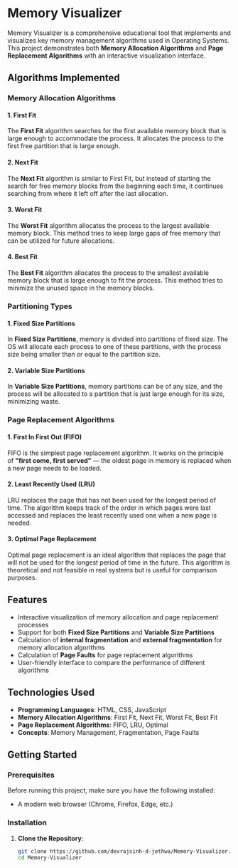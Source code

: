 # Memory Visualizer

Memory Visualizer is a comprehensive educational tool that implements and visualizes key memory management algorithms used in Operating Systems. This project demonstrates both **Memory Allocation Algorithms** and **Page Replacement Algorithms** with an interactive visualization interface.

## Algorithms Implemented

### Memory Allocation Algorithms

#### 1. **First Fit**
The **First Fit** algorithm searches for the first available memory block that is large enough to accommodate the process. It allocates the process to the first free partition that is large enough.

#### 2. **Next Fit**
The **Next Fit** algorithm is similar to First Fit, but instead of starting the search for free memory blocks from the beginning each time, it continues searching from where it left off after the last allocation.

#### 3. **Worst Fit**
The **Worst Fit** algorithm allocates the process to the largest available memory block. This method tries to keep large gaps of free memory that can be utilized for future allocations.

#### 4. **Best Fit**
The **Best Fit** algorithm allocates the process to the smallest available memory block that is large enough to fit the process. This method tries to minimize the unused space in the memory blocks.

### Partitioning Types

#### 1. **Fixed Size Partitions**
In **Fixed Size Partitions**, memory is divided into partitions of fixed size. The OS will allocate each process to one of these partitions, with the process size being smaller than or equal to the partition size.

#### 2. **Variable Size Partitions**
In **Variable Size Partitions**, memory partitions can be of any size, and the process will be allocated to a partition that is just large enough for its size, minimizing waste.

### Page Replacement Algorithms

#### 1. **First In First Out (FIFO)**
FIFO is the simplest page replacement algorithm. It works on the principle of **"first come, first served"** — the oldest page in memory is replaced when a new page needs to be loaded.

#### 2. **Least Recently Used (LRU)**
LRU replaces the page that has not been used for the longest period of time. The algorithm keeps track of the order in which pages were last accessed and replaces the least recently used one when a new page is needed.

#### 3. **Optimal Page Replacement**
Optimal page replacement is an ideal algorithm that replaces the page that will not be used for the longest period of time in the future. This algorithm is theoretical and not feasible in real systems but is useful for comparison purposes.

## Features

- Interactive visualization of memory allocation and page replacement processes
- Support for both **Fixed Size Partitions** and **Variable Size Partitions**
- Calculation of **internal fragmentation** and **external fragmentation** for memory allocation algorithms
- Calculation of **Page Faults** for page replacement algorithms
- User-friendly interface to compare the performance of different algorithms

## Technologies Used

- **Programming Languages**: HTML, CSS, JavaScript
- **Memory Allocation Algorithms**: First Fit, Next Fit, Worst Fit, Best Fit
- **Page Replacement Algorithms**: FIFO, LRU, Optimal
- **Concepts**: Memory Management, Fragmentation, Page Faults

## Getting Started

### Prerequisites

Before running this project, make sure you have the following installed:

- A modern web browser (Chrome, Firefox, Edge, etc.)

### Installation

1. **Clone the Repository**:

   ```bash
   git clone https://github.com/devrajsinh-d-jethwa/Memory-Visualizer.git
   cd Memory-Visualizer
